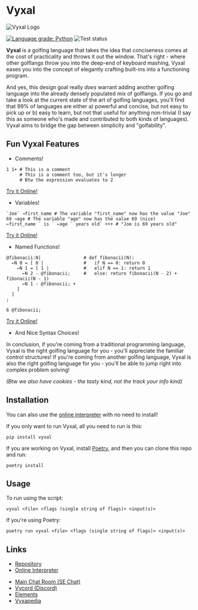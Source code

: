# Vyxal

![Vyxal Logo](./documents/logo/vylogo.png)

[![Language grade: Python](https://img.shields.io/lgtm/grade/python/g/Vyxal/Vyxal.svg?logo=lgtm&logoWidth=18)](https://lgtm.com/projects/g/Vyxal/Vyxal/context:python) ![Test status](https://github.com/Vyxal/Vyxal/actions/workflows/run-tests.yaml/badge.svg)

**Vyxal** is a golfing language that takes the idea that conciseness comes at the cost of practicality and throws it out the window. That's right - where other golflangs throw you into the deep-end of keyboard mashing, Vyxal eases you into the concept of elegantly crafting built-ins into a functioning program.

And yes, this design goal really _does_ warrant adding another golfing language into the already densely populated mix of golflangs. If you go and take a look at the current state of the art of golfing languages, you'll find that 99% of languages are either a) powerful and concise, but not easy to pick up or b) easy to learn, but not that useful for anything non-trivial (I say this as someone who's made and contributed to both kinds of languages). Vyxal aims to bridge the gap between simplicity and "golfability".

## Fun Vyxal Features

- Comments!

```
1 1+ # This is a comment
     # This is a comment too, but it's longer
     # Btw the expression evaluates to 2
```

[Try it Online!](https://vyxal.pythonanywhere.com/#WyIiLCIiLCIxIDErICMgVGhpcyBpcyBhIGNvbW1lbnRcbiAgICAgIyBUaGlzIGlzIGEgY29tbWVudCB0b28sIGJ1dCBpdCdzIGxvbmdlclxuICAgICAjIEJ0dyB0aGUgZXhwcmVzc2lvbiBldmFsdWF0ZXMgdG8gMiIsIiIsIiJd)

- Variables!

```
`Joe` →first_name # The variable "first_name" now has the value "Joe"
69 →age # The variable "age" now has the value 69 (nice)
←first_name ` is ` ←age ` years old` +++ # "Joe is 69 years old"
```

[Try it Online!](https://vyxal.pythonanywhere.com/#WyIiLCIiLCJgSm9lYCDihpJmaXJzdF9uYW1lICMgVGhlIHZhcmlhYmxlIFwiZmlyc3RfbmFtZVwiIG5vdyBoYXMgdGhlIHZhbHVlIFwiSm9lXCJcbjY5IOKGkmFnZSAjIFRoZSB2YXJpYWJsZSBcImFnZVwiIG5vdyBoYXMgdGhlIHZhbHVlIDY5IChuaWNlKVxu4oaQZmlyc3RfbmFtZSBgIGlzIGAg4oaQYWdlIGAgeWVhcnMgb2xkYCArKysgIyBcIkpvZSBpcyA2OSB5ZWFycyBvbGRcIiIsIiIsIiJd)

- Named Functions!

```
@fibonacii:N|                # def fibonacii(N):
  ←N 0 = [ 0 |               #   if N == 0: return 0
    ←N 1 = [ 1 |             #   elif N == 1: return 1
      ←N 2 - @fibonacii;     #   else: return fibonacii(N - 2) + fibonacii(N - 1)
      ←N 1 - @fibonacii; +
    ]
  ]
;

6 @fibonacii;
```

[Try it Online!](https://vyxal.pythonanywhere.com/#WyIiLCIiLCJAZmlib25hY2lpOk58ICAgICAgICAgICAgICAgICMgZGVmIGZpYm9uYWNpaShOKTpcbiAg4oaQTiAwID0gWyAwIHwgICAgICAgICAgICAgICAjICAgaWYgTiA9PSAwOiByZXR1cm4gMFxuICAgIOKGkE4gMSA9IFsgMSB8ICAgICAgICAgICAgICMgICBlbGlmIE4gPT0gMTogcmV0dXJuIDFcbiAgICAgIOKGkE4gMiAtIEBmaWJvbmFjaWk7ICAgICAjICAgZWxzZTogcmV0dXJuIGZpYm9uYWNpaShOIC0gMikgKyBmaWJvbmFjaWkoTiAtIDEpXG4gICAgICDihpBOIDEgLSBAZmlib25hY2lpOyArXG4gICAgXVxuICBdXG47XG5cbjYgQGZpYm9uYWNpaTsiLCIiLCIiXQ==)

- And Nice Syntax Choices!

In conclusion, if you're coming from a traditional programming language, Vyxal is the right golfing language for you - you'll appreciate the familiar control structures! If you're coming from another golfing language, Vyxal is also the right golfing language for you - you'll be able to jump right into complex problem solving!

_(Btw we also have cookies - the tasty kind, not the track your info kind)_

## Installation

You can also use the [online interpreter](https://vyxal.pythonanywhere.com) with no need to install!

If you only want to run Vyxal, all you need to run is this:

```
pip install vyxal
```

If you are working on Vyxal, install [Poetry](https://python-poetry.org), and then you can clone this repo and run:

```
poetry install
```

## Usage

To run using the script:

```
vyxal <file> <flags (single string of flags)> <input(s)>
```

If you're using Poetry:

```
poetry run vyxal <file> <flags (single string of flags)> <input(s)>
```

## Links

- [Repository](https://github.com/Vyxal/Vyxal)
- [Online Interpreter](http://vyxal.pythonanywhere.com)
<!-- TODO: fix broken links
- [Tutorial](https://github.com/Vyxal/Vyxal/blob/master/docs/Tutorial.md)
- [Codepage](https://github.com/Vyxal/Vyxal/blob/master/docs/codepage.txt)
  -->
- [Main Chat Room (SE Chat)](https://chat.stackexchange.com/rooms/106764/vyxal)
- [Vycord (Discord)](https://discord.gg/hER4Avd6fz)
- [Elements](https://github.com/Vyxal/Vyxal/blob/v2.6.0/documents/knowledge/elements.md)
- [Vyxapedia](https://vyxapedia.hyper-neutrino.xyz/)

